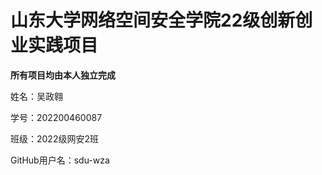 # 山东大学网络空间安全学院22级创新创业实践项目

**所有项目均由本人独立完成**

姓名：吴政翱

学号：202200460087

班级：2022级网安2班

GitHub用户名：sdu-wza

